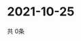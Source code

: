 # 2021-10-25
  共 0条

  <!-- BEGIN -->
  <!-- 最后更新时间Mon Oct 25 2021 02:21:44 GMT+0000 (Coordinated Universal Time) -->
  
  <!-- END -->
  
  